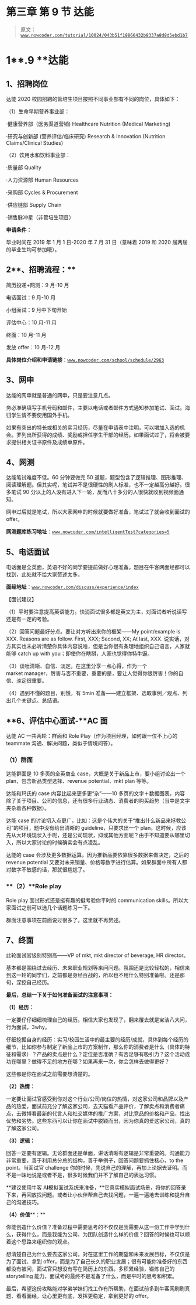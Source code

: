 # 第三章 第 9 节 达能

> 原文：[`www.nowcoder.com/tutorial/10024/043b51f18866432b8337a8d8d5ebd1b7`](https://www.nowcoder.com/tutorial/10024/043b51f18866432b8337a8d8d5ebd1b7)

# **1****.9 ****达能**

## **1、招聘岗位**

达能 2020 校园招聘的管培生项目按照不同事业部有不同的岗位，具体如下：

（1）生命早期营养事业部：

·健康营养部（医务渠道营销) Healthcare Nutrition (Medical Marketing)

·研究与创新部 (营养评估/临床研究) Research & Innovation (Nutrition Claims/Clinical Studies)

（2）饮用水和饮料事业部：

·质量部 Quality

·人力资源部 Human Resources

·采购部 Cycles & Procurement

·供应链部 Supply Chain

·销售脉冲星（非管培生项目）

**申请条件：**

毕业时间在 2019 年 1 月 1 日-2020 年 7 月 31 日（意味着 2019 和 2020 届两届的毕业生均可参加哦）。

## **2****、招聘流程：**

简历投递+网测：9 月-10 月

电话面试：9 月-10 月

小组面试：9 月中下旬开始

评估中心：10 月-11 月

终面：10 月-11 月

发放 offer：10 月-12 月

**具体岗位介绍和申请链接**：[`www.nowcoder.com/school/schedule/2963`](https://www.nowcoder.com/school/schedule/2963)

## **3、网申**

达能的网申就是普通的网申，只是要注意几点。

务必准确填写手机号码和邮件，主要以电话或者邮件方式通知参加笔试、面试。海归学生请不要使用国外手机。

如果有突出的特长或相关的实习经历，尽量在申请表中注明，可以增加入选的机会。罗列出所获得的成绩、奖励或担任学生干部的经历。如果面试过了，将会被要求提供相关证书原件及成绩单原件。

## **4、网测**

达能笔试难度不低。60 分钟要做完 50 道题，题型包含了逻辑推理、图形推理、阅读理解题。但其实呢，笔试并不是很硬性的刷人标准，也不一定越高分越好。很多笔试 90 分以上的人没有进入下一轮，反而八十多分的人很快就收到视频面通知。

网申过后就是笔试，所以大家网申的时候就要做好准备，笔试过了就会收到面试的 offer。

**网测题库练习地址**：[`www.nowcoder.com/intelligentTest?categories=5`](https://www.nowcoder.com/intelligentTest?categories=5)

## **5、电话面试**

电话面是全英面，英语不好的同学要提前做好心理准备。题目在牛客网面经都可以找到，此处就不给大家赘述太多。

**面经地址**：[`www.nowcoder.com/discuss/experience/index`](https://www.nowcoder.com/discuss/experience/index)

【面试建议】

（1）平时要注意提高英语能力。快消面试很多都是英文为主，对面试者听说读写还是有一定的考验。

（2）回答问题最好分点。要让对方听出来你的框架——My point/example is XXX. Reasons are as follow. First, XXX; Second, XX; At last, XXX. 说实话，对方其实也未必听清楚你具体内容说啥，但是当你很有条理地组织自己语言，人家就能够 catch up with you；即使你在瞎掰，人家也觉得你特牛逼。

（3）谈吐清晰、自信、淡定。在这里分享一点心得，作为一个 market manager，厉害与否不重要，重要的是，要让人觉得你很厉害！你的自信、淡定很重要。

（4）遇到不懂的题目，别慌，有 5min 准备——建立框架、选取事例／观点、列出几个关键点、总结语。

## **6、评估中心面试-****AC 面**

达能 AC 一共两轮：群面和 Role Play（作为项目经理，如何跟一位不上心的 teammate 沟通、解决问题，类似于情境问答）。

### **（1）群面**

达能群面是 10 多页的全英商业 case，大概是关于新品上市，要小组讨论出一个 plan，包含新品类型选择、revenue potential、mkt plan 等等。

达能和玛氏的 case 内容比起来更多更“杂”——10 多页的文字＋数据图表，内容除了关于项目、公司的信息，还有很多行业动态、消费者的购买趋势（当中是文字夹杂着各种数据）。

达能 case 的讨论切入点更广，比如：这是个伟大的关于“推出什么新品来拯救公司”的项目，题中没有给出清晰的 guideline，只要求出一个 plan。这时候，应该先从大环境现状入手呢，还是公司现状，抑或其他方面呢？由于不知道要从哪里切入，所以大家讨论的时候确实会有点凌乱。

达能的 case 会涉及更多数据运算。因为推新品要依靠很多数据来做决定，之后的 revenue potential 又要对未来销量、价格等数字进行估算。如果群面中所有人都对数字不敏感的话，那就很尴尬了。

### **（2）****Role play**

Role play 面试形式还是挺有趣的挺考验你平时的 communication skills。所以大家面试之前可以选几个话题练习一下。

群面注意事项在前面说过很多了，这里就不再赘述。

## **7、终面**

此轮面试官级别特别高——VP of mkt, mkt director of beverage, HR director。

基本都是围绕过去经历、未来职业规划等来问问题。氛围还是比较轻松的，相信来到这一轮的同学们，之前都是身经百战的，所以也不用什么特别准备啦。还是那句，深挖自己经历。

**最后，总结一下关于如何准备面试的注意事项：**

**（1）经历：**

一定要仔仔细细梳理自己的经历。相信大家也发现了，翻来覆去就是宝洁八大问，行为面试，3why。

仔细挖掘自身的经历：实习/校园生活中的最主要的经历/成就，具体到每个经历的细节，比如你参与制定了新品上市的方案制作，那么你的消费者是什么（具体的特征和需求）？产品的卖点是什么？定位是否准确？有否足够有吸引力？这个活动成功在哪里？做得不足的地方在哪？如果再来一次，你会怎样去做得更好？

这些都是你在面试之前需要想清楚的。

**（2）热情：**

一定要让面试官感受到你对这个行业/公司/岗位的热情，对这家公司和品牌以及产品的热爱，面试前充分了解这家公司，去天猫看产品评价，了解卖点和消费者痛点，去微博看最新的代言人和社交媒体的推广方案，对比竞品的价格和产品，找出优势和劣势。这些东西可以让你在面试中脱颖而出，因为你真的爱这家公司，真的了解这家公司。

**（3）逻辑：**

回答一定要有逻辑。无论群面还是单面，讲话清晰有逻辑是非常重要的。沟通能力非常重要，善于利用总分总的结构，善于举例子，回答问题要抓住核心，to the point。当面试官 challenge 你的时候，先说自己的理解，再加上论据去证明。而不是一昧地说是或者不是，很多时候我们并不了解自己的表达习惯。

**建议使用牛客 A****I****模拟面试系统来准备，**它真实模拟面试场景，将你的回答录下来，再回放找问题。或者让小伙伴帮自己去找问题，一遍一遍地去训练和提升自己的沟通技巧。

**（4）价值****：**

你能创造什么价值？准备过程中需要思考的不仅仅是我需要从这一份工作中学到什么，获得什么，而是我能为公司、为团队创造什么样的价值？回答的时候也可以顺着这个思路来组织你的观点。

想清楚自己为什么要去这家公司，对在这里工作的期望和未来发展目标，不仅仅是为了面试、拿到 offer，而是为了自己长久的职业发展；很有可能你准备好的东西都没有被问，面试官只想没有写在简历上的东西。多积累经验，锻炼自己的 storytelling 能力，面试考的最终不是准备了什么，而是平时的思考和积累。

最后，希望这份攻略能对学弟学妹们找工作有所帮助，在面试前多到牛客网刷刷真题、看看面经，让心里更有底，发挥更稳定，拿到更好的 offer。